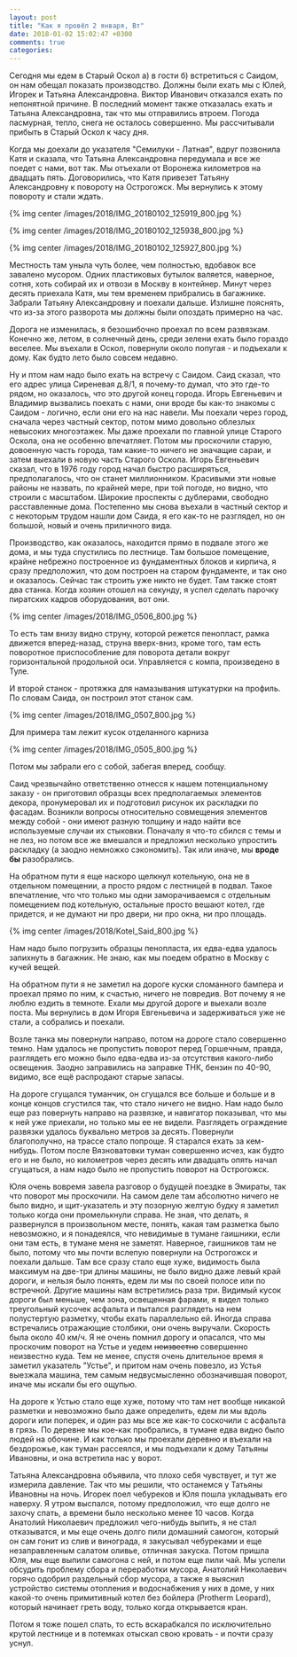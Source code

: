 ```yaml
---
layout: post
title: "Как я провёл 2 января, Вт"
date: 2018-01-02 15:02:47 +0300
comments: true
categories: 
---
```

Сегодня мы едем в Старый Оскол а) в гости б) встретиться с Саидом, он нам обещал показать производство. Должны были ехать мы с Юлей, Игорек и Татьяна Александровна. Виктор Иванович отказался ехать по непонятной причине. В последний момент также отказалась ехать и Татьяна Александровна, так что мы отправились втроем. Погода пасмурная, тепло, снега не осталось совершенно. Мы рассчитывали прибыть в Старый Оскол к часу дня.

Когда мы доехали до указателя "Семилуки - Латная", вдруг позвонила Катя и сказала, что Татьяна Александровна передумала и все же поедет с нами, вот так. Мы отъехали от Воронежа километров на двадцать пять. Договорились, что Катя привезет Татьяну Александровну к повороту на Острогожск. Мы вернулись к этому повороту и стали ждать.

{% img center /images/2018/IMG_20180102_125919_800.jpg %}

{% img center /images/2018/IMG_20180102_125938_800.jpg %}

{% img center /images/2018/IMG_20180102_125927_800.jpg %}

Местность там уныла чуть более, чем полностью, вдобавок все завалено мусором. Одних пластиковых бутылок валяется, наверное, сотня, хоть собирай их и отвози в Москву в контейнер. Минут через десять приехала Катя, мы тем временем прибрались в багажнике. Забрали Татьяну Александровну и поехали дальше. Излишне пояснять, что из-за этого разворота мы должны были опоздать примерно на час. 

Дорога не изменилась, я безошибочно проехал по всем развязкам. Конечно же, летом, в солнечный день, среди зелени ехать было гораздо веселее. Мы въехали в Оскол, повернули около попугая - и подъехали к дому. Как будто лето было совсем недавно. 


Ну и птом нам надо было ехать на встречу с Саидом. Саид сказал, что его адрес улица Сиреневая д.8/1, я почему-то думал, что это где-то рядом, но оказалось, что это другой конец города. Игорь Евгеньевич и Владимир вызвались поехать с нами, они вроде бы как-то знакомы с Саидом - логично, если они его на нас навели. Мы поехали через город, сначала через частный сектор, потом мимо довольно облезлых невысоких многоэтажек. Мы даже проехали по главной улице Старого Оскола, она не особенно впечатляет. Потом мы проскочили старую, довоенную часть города, там какие-то ничего не значащие сараи, и затем выехали в новую часть Старого Оскола. Игорь Евгеньевич сказал, что в 1976 году город начал быстро расширяться, предполагалось, что он станет миллионником. Красивыми эти новые районы не назвать, по крайней мере, при той погоде, но видно, что строили с масштабом. Широкие проспекты с дублерами, свободно расставленные дома. Постепенно мы снова въехали в частный сектор и с некоторым трудом нашли дом Саида, я его как-то не разглядел, но он большой, новый и очень приличного вида.

Производство, как оказалось, находится прямо в подвале этого же дома, и мы туда спустились по лестнице. Там большое помещение, крайне небрежно построенное из фундаментных блоков и кирпича, я сразу предположил, что дом построен на старом фундаменте, и так оно и оказалось. Сейчас так строить уже никто не будет. Там также стоят два станка. Когда хозяин отошел на секунду, я успел сделать парочку пиратских кадров оборудования, вот они.

{% img center /images/2018/IMG_0506_800.jpg %}

То есть там внизу видно струну, которой режется пенопласт, рамка движется вперед-назад, струна вверх-вниз, кроме того, там есть поворотное приспособление для поворота детали вокруг горизонтальной продольной оси. Управляется с компа, произведено в Туле.

И второй станок - протяжка для намазывания штукатурки на профиль. По словам Саида, он построил этот станок сам.

{% img center /images/2018/IMG_0507_800.jpg %}

Для примера там лежит кусок отделанного карниза

{% img center /images/2018/IMG_0505_800.jpg %}

Потом мы забрали его с собой, забегая вперед, сообщу.

Саид чрезвычайно ответственно отнесся к нашем потенциальному заказу - он приготовил образцы всех предполагаемых элементов декора, пронумеровал их и подготовил рисунок их раскладки по фасадам. Возникли вопросы относительно совмещения элементов между собой - они имеют разную толщину и надо найти все используемые случаи их стыковки. Поначалу я что-то сбился с темы и не лез, но потом все же вмешался и предложил несколько упростить раскладку (а заодно немножко сэкономить). Так или иначе, мы **вроде бы** разобрались. 

На обратном пути я еще наскоро щелкнул котельную, она не в отдельном помещении, а просто рядом с лестницей в подвал. Такое впечатление, что что только мы одни заморачиваемся с отдельным помещением под котельную, остальные просто вешают котел, где придется, и не думают ни про двери, ни про окна, ни про площадь. 

{% img center /images/2018/Kotel_Said_800.jpg %}

Нам надо было погрузить образцы пенопласта, их едва-едва удалось запихнуть в багажник. Не знаю, как мы поедем обратно в Москву с кучей вещей.

На обратном пути я не заметил на дороге куски сломанного бампера и проехал прямо по ним, к счастью, ничего не повредив. Вот почему я не люблю ездить в темноте. Ехали мы другой дороге и выехали возле поста. Мы вернулись в дом Игоря Евгеньевича и задерживаться уже не стали, а собрались и поехали.

Возле танка мы повернули направо, потом на дороге стало совершенно темно. Нам удалось не пропустить поворот перед Горшечным, правда, разглядеть его можно было едва-едва из-за отсутствия какого-либо освещения. Заодно заправились на заправке ТНК, бензин по 40-90, видимо, все ещё распродают старые запасы.

На дороге сгущался туманчик, он сгущался все больше и больше и в конце концов сгустился так, что стало ничего не видно. Нам надо было еще раз повернуть направо на развязке, и навигатор показывал, что мы к ней уже приехали, но только мы ее не видели. Разглядеть ограждение развязки удалось буквально метров за десять. Повернули благополучно, на трассе стало попроще. Я старался ехать за кем-нибудь. Потом после Вязноватовки туман совершенно исчез, как будто его и не было, но километров через десять или двадцать опять начал сгущаться, а нам надо было не пропустить поворот на Острогожск.

Юля очень вовремя завела разговор о будущей поездке в Эмираты, так что поворот мы проскочили. На самом деле там абсолютно ничего не было видно, и щит-указатель и эту позорную желтую будку я заметил только когда они промелькнули справа. Не зная, что делать, я развернулся в произвольном месте, понять, какая там разметка было невозможно, и я понадеялся, что невидимые в тумане гаишники, если они там есть, в тумане меня не заметят. Наверное, гаишников там не было, потому что мы почти вслепую повернули на Острогожск и поехали дальше. Там все сразу стало еще хуже, видимость была максимум на две-три длины машины, не было видно даже левый край дороги, и нельзя было понять, едем ли мы по своей полосе или по встречной. Другие машины нам встретились раза три. Видимый кусок дороги был меньше, чем зона, освещенная фарами, я видел только треугольный кусочек асфальта и пытался разглядеть на нем полустертую разметку, чтобы ехать параллельно ей. Иногда справа встречались отражающие столбики, они очень выручали. Скорость была около 40 км/ч. Я не очень помнил дорогу и опасался, что мы проскочим поворот на Устье и уедем ~~неизвестно~~ совершенно неизвестно куда. Тем не менее, спустя очень длительное время я заметил указатель "Устье", и притом нам очень повезло, из Устья выезжала машина, тем самым недвусмысленно обозначившая поворот, иначе мы искали бы его ощупью.

На дороге к Устью стало еще хуже, потому что там нет вообще никакой разметки и невозможно было даже определить, едем ли мы вдоль дороги или поперек, и один раз мы все же как-то соскочили с асфальта в грязь. По деревне мы кое-как пробрались, в тумане едва видно было людей на обочине. И как только мы проехали деревню и въехали на бездорожье, как туман рассеялся, и мы подъехали к дому Татьяны Ивановны, и она встретила нас у ворот.

Татьяна Александровна объявила, что плохо себя чувствует, и тут же измерила давление. Так что мы решили, что останемся у Татьяны Ивановны на ночь. Игорек поел чебуреков и Юля пошла укладывать его наверху. Я утром выспался, потому предположил, что еще долго не захочу спать, а времени было несколько менее 10 часов. Когда Анатолий Николаевич предложил чего-нибудь выпить, я не стал отказыватся, и мы еще очень долго пили домашний самогон, который он сам гонит из слив и винограда, я закусывал чебуреками и еще незаправленным салатом оливье, отличная закуска. Потом пришла Юля, мы еще выпили самогона с ней, и потом еще пили чай. Мы успели обсудить проблему сбора и переработки мусора, Анатолий Николаевич горячо одобрил раздельный сбор мусора, а также я выяснил устройство системы отопления и водоснабжения у них в доме, у них какой-то очень примитивный котел без бойлера (Protherm Leopard), который начинает греть воду, только когда открывается кран.

Потом я тоже пошел спать, то есть вскарабкался по исключительно крутой лестнице и в потемках отыскал свою кровать - и почти сразу уснул.